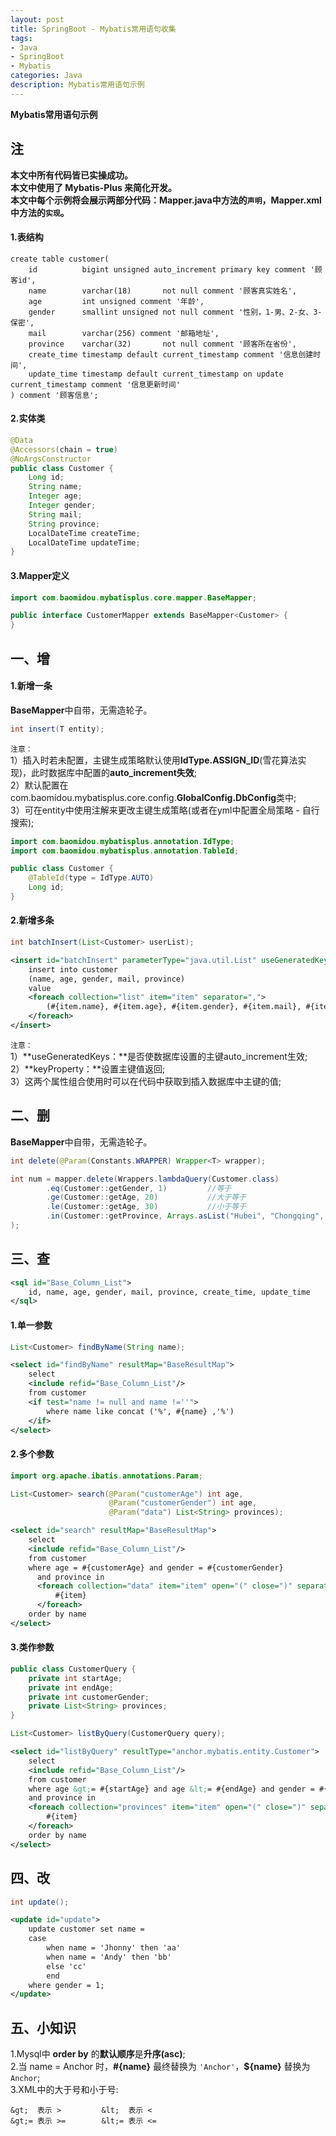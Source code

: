 ```yaml
---
layout: post
title: SpringBoot - Mybatis常用语句收集
tags:
- Java 
- SpringBoot
- Mybatis
categories: Java
description: Mybatis常用语句示例
---  
```

**Mybatis常用语句示例**

<!-- more -->
## 注
**本文中所有代码皆已实操成功。**  
**本文中使用了 Mybatis-Plus 来简化开发。**  
**本文中每个示例将会展示两部分代码：Mapper.java中方法的`声明`，Mapper.xml中方法的`实现`。**   
#### 1.表结构
```hql
create table customer(
    id          bigint unsigned auto_increment primary key comment '顾客id',
    name        varchar(18)       not null comment '顾客真实姓名',
    age         int unsigned comment '年龄',
    gender      smallint unsigned not null comment '性别，1-男、2-女、3-保密',
    mail        varchar(256) comment '邮箱地址',
    province    varchar(32)       not null comment '顾客所在省份',
    create_time timestamp default current_timestamp comment '信息创建时间',
    update_time timestamp default current_timestamp on update current_timestamp comment '信息更新时间'
) comment '顾客信息';
```
#### 2.实体类  
```java
@Data
@Accessors(chain = true)
@NoArgsConstructor
public class Customer {
    Long id;
    String name;
    Integer age;
    Integer gender;
    String mail;
    String province;
    LocalDateTime createTime;
    LocalDateTime updateTime;
}
```
#### 3.Mapper定义 
```java
import com.baomidou.mybatisplus.core.mapper.BaseMapper;

public interface CustomerMapper extends BaseMapper<Customer> {
}
```
## 一、增
#### 1.新增一条
**BaseMapper**中自带，无需造轮子。  
```java
int insert(T entity);
```
`注意：`  
1）插入时若未配置，主键生成策略默认使用**IdType.ASSIGN_ID**(雪花算法实现)，此时数据库中配置的**auto_increment失效**;  
2）默认配置在com.baomidou.mybatisplus.core.config.**GlobalConfig.DbConfig**类中;  
3）可在entity中使用注解来更改主键生成策略(或者在yml中配置全局策略 - 自行搜索);  
```java
import com.baomidou.mybatisplus.annotation.IdType;
import com.baomidou.mybatisplus.annotation.TableId;

public class Customer {
    @TableId(type = IdType.AUTO)
    Long id;
}
```
#### 2.新增多条
```java
int batchInsert(List<Customer> userList);
```
```xml
<insert id="batchInsert" parameterType="java.util.List" useGeneratedKeys="true" keyProperty="id">
    insert into customer
    (name, age, gender, mail, province)
    value 
    <foreach collection="list" item="item" separator=",">
        (#{item.name}, #{item.age}, #{item.gender}, #{item.mail}, #{item.province})
    </foreach>
</insert>
```
`注意：`  
1）**useGeneratedKeys：**是否使数据库设置的主键auto_increment生效;  
2）**keyProperty：**设置主键值返回;  
3）这两个属性组合使用时可以在代码中获取到插入数据库中主键的值;  
## 二、删
**BaseMapper**中自带，无需造轮子。  
```java
int delete(@Param(Constants.WRAPPER) Wrapper<T> wrapper);
```
```java
int num = mapper.delete(Wrappers.lambdaQuery(Customer.class)
        .eq(Customer::getGender, 1)         //等于
        .ge(Customer::getAge, 20)           //大于等于
        .le(Customer::getAge, 30)           //小于等于
        .in(Customer::getProvince, Arrays.asList("Hubei", "Chongqing", "Beijing"))     //in
);
```
## 三、查
```xml
<sql id="Base_Column_List">
    id, name, age, gender, mail, province, create_time, update_time
</sql>
```
#### 1.单一参数
```java
List<Customer> findByName(String name);
```
```xml
<select id="findByName" resultMap="BaseResultMap">
    select 
    <include refid="Base_Column_List"/>
    from customer
    <if test="name != null and name !=''">
        where name like concat ('%', #{name} ,'%')
    </if>
</select>
```
#### 2.多个参数  
```java
import org.apache.ibatis.annotations.Param;

List<Customer> search(@Param("customerAge") int age, 
                      @Param("customerGender") int age, 
                      @Param("data") List<String> provinces);
```
```xml
<select id="search" resultMap="BaseResultMap">
    select 
    <include refid="Base_Column_List"/>
    from customer
    where age = #{customerAge} and gender = #{customerGender}
      and province in
      <foreach collection="data" item="item" open="(" close=")" separator=",">
          #{item}
      </foreach>
    order by name
</select>
```
#### 3.类作参数
```java
public class CustomerQuery {
    private int startAge;
    private int endAge;
    private int customerGender;
    private List<String> provinces;
}
```
```java
List<Customer> listByQuery(CustomerQuery query);
```
```xml
<select id="listByQuery" resultType="anchor.mybatis.entity.Customer">
    select
    <include refid="Base_Column_List"/>
    from customer
    where age &gt;= #{startAge} and age &lt;= #{endAge} and gender = #{customerGender}
    and province in
    <foreach collection="provinces" item="item" open="(" close=")" separator=",">
        #{item}
    </foreach>
    order by name
</select>
```
## 四、改
```java
int update();
```
```xml
<update id="update">
    update customer set name = 
    case
        when name = 'Jhonny' then 'aa'
        when name = 'Andy' then 'bb'
        else 'cc'
        end
    where gender = 1;
</update>
```
## 五、小知识
1.Mysql中 **order by** 的**默认顺序**是**升序(asc)**;  
2.当 name = Anchor 时，**#{name}** 最终替换为 `'Anchor'`，**${name}** 替换为 `Anchor`;  
3.XML中的大于号和小于号:  
```text
&gt;  表示 >         &lt;  表示 <
&gt;= 表示 >=        &lt;= 表示 <=
```